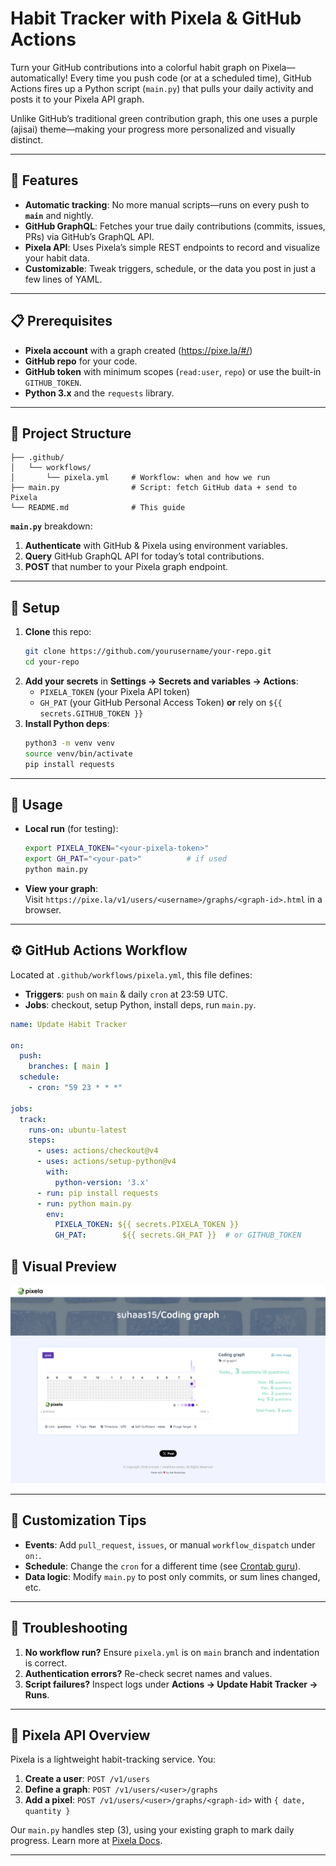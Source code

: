 # Habit Tracker with Pixela & GitHub Actions

Turn your GitHub contributions into a colorful habit graph on Pixela—automatically! Every time you push code (or at a scheduled time), GitHub Actions fires up a Python script (`main.py`) that pulls your daily activity and posts it to your Pixela API graph.

Unlike GitHub’s traditional green contribution graph, this one uses a purple (ajisai) theme—making your progress more personalized and visually distinct.

---

## 🚀 Features

- **Automatic tracking**: No more manual scripts—runs on every push to **`main`** and nightly.  
- **GitHub GraphQL**: Fetches your true daily contributions (commits, issues, PRs) via GitHub’s GraphQL API.  
- **Pixela API**: Uses Pixela’s simple REST endpoints to record and visualize your habit data.  
- **Customizable**: Tweak triggers, schedule, or the data you post in just a few lines of YAML.

---

## 📋 Prerequisites

- **Pixela account** with a graph created (https://pixe.la/#/)  
- **GitHub repo** for your code.  
- **GitHub token** with minimum scopes (`read:user`, `repo`) or use the built-in `GITHUB_TOKEN`.  
- **Python 3.x** and the `requests` library.

---

## 📂 Project Structure

```plaintext
├── .github/
│   └── workflows/
│       └── pixela.yml     # Workflow: when and how we run
├── main.py                # Script: fetch GitHub data + send to Pixela
└── README.md              # This guide
```

**`main.py`** breakdown:  
1. **Authenticate** with GitHub & Pixela using environment variables.  
2. **Query** GitHub GraphQL API for today’s total contributions.  
3. **POST** that number to your Pixela graph endpoint.

---

## 🎯 Setup

1. **Clone** this repo:
   ```bash
   git clone https://github.com/yourusername/your-repo.git
   cd your-repo
   ```
2. **Add your secrets** in **Settings → Secrets and variables → Actions**:
   - `PIXELA_TOKEN` (your Pixela API token)  
   - `GH_PAT` (your GitHub Personal Access Token) **or** rely on `${{ secrets.GITHUB_TOKEN }}`
3. **Install Python deps**:
   ```bash
   python3 -m venv venv
   source venv/bin/activate
   pip install requests
   ```

---

## 🎒 Usage

- **Local run** (for testing):
  ```bash
  export PIXELA_TOKEN="<your-pixela-token>"
  export GH_PAT="<your-pat>"          # if used
  python main.py
  ```
- **View your graph**:  
  Visit `https://pixe.la/v1/users/<username>/graphs/<graph-id>.html` in a browser.

---

## ⚙️ GitHub Actions Workflow

Located at `.github/workflows/pixela.yml`, this file defines:

- **Triggers**: `push` on `main` & daily `cron` at 23:59 UTC.  
- **Jobs**: checkout, setup Python, install deps, run `main.py`.

```yaml
name: Update Habit Tracker

on:
  push:
    branches: [ main ]
  schedule:
    - cron: "59 23 * * *"

jobs:
  track:
    runs-on: ubuntu-latest
    steps:
      - uses: actions/checkout@v4
      - uses: actions/setup-python@v4
        with:
          python-version: '3.x'
      - run: pip install requests
      - run: python main.py
        env:
          PIXELA_TOKEN: ${{ secrets.PIXELA_TOKEN }}
          GH_PAT:        ${{ secrets.GH_PAT }}  # or GITHUB_TOKEN
```

## 🌸 Visual Preview

![Purple Pixela Graph](.github/assets/pixela.png)

---

## 🔧 Customization Tips

- **Events**: Add `pull_request`, `issues`, or manual `workflow_dispatch` under `on:`.  
- **Schedule**: Change the `cron` for a different time (see [Crontab guru](https://crontab.guru)).  
- **Data logic**: Modify `main.py` to post only commits, or sum lines changed, etc.

---

## 🐞 Troubleshooting

1. **No workflow run?** Ensure `pixela.yml` is on `main` branch and indentation is correct.  
2. **Authentication errors?** Re-check secret names and values.  
3. **Script failures?** Inspect logs under **Actions → Update Habit Tracker → Runs**.

---

## 📖 Pixela API Overview

Pixela is a lightweight habit-tracking service. You:  
1. **Create a user**: `POST /v1/users`  
2. **Define a graph**: `POST /v1/users/<user>/graphs`  
3. **Add a pixel**: `POST /v1/users/<user>/graphs/<graph-id>` with `{ date, quantity }`  

Our `main.py` handles step (3), using your existing graph to mark daily progress. Learn more at [Pixela Docs](https://pixe.la/).

---
